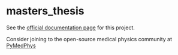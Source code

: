# masters_thesis

See the [official documentation page](https://docs.pymedphys.com/background/autocontouring.html) for this project.

Consider joining to the open-source medical physics community at [PyMedPhys](https://github.com/pymedphys/pymedphys)


